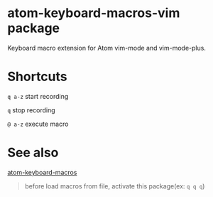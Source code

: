 # atom-keyboard-macros-vim package

Keyboard macro extension for Atom vim-mode and vim-mode-plus.

# Shortcuts

```q a-z```  start recording

```q``` stop recording

```@ a-z``` execute macro

# See also

[atom-keyboard-macros](https://atom.io/packages/atom-keyboard-macros)
>before load macros from file, activate this package(ex: ```q q q```)
